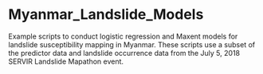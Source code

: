 # Myanmar_Landslide_Models
Example scripts to conduct logistic regression and Maxent models for landslide susceptibility mapping in Myanmar. These scripts use a subset of the predictor data and landslide occurrence data from the July 5, 2018 SERVIR Landslide Mapathon event. 
